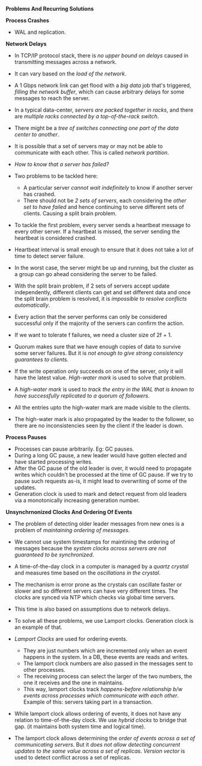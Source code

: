 **Problems And Recurring Solutions**

**Process Crashes**
* WAL and replication.

**Network Delays**
* In TCP/IP protocol stack, there is *no upper bound on delays* caused in transmitting messages across a network.
* It can vary based on the *load of the network*.
* A 1 Gbps network link can get flood with a *big data* job that's triggered, *filling the network buffer*, which can cause arbitrary delays for some messages to reach the server.

* In a typical data-center, *servers are packed together in racks*, and there are *multiple racks connected by a top-of-the-rack switch*.
* There might be a *tree of switches connecting one part of the data center to another*.
* It is possible that a set of servers may or may not be able to communicate with each other. This is called *network partition*.

* *How to know that a server has failed?*

* Two problems to be tackled here:
    * A particular server *cannot wait indefinitely* to know if another server has crashed.
    * There should not be *2 sets of servers*, each considering the *other set to have failed* and hence continuing to serve different sets of clients. Causing a split brain problem.

* To tackle the first problem, every server sends a heartbeat message to every other server. If a heartbeat is missed, the server sending the heartbeat is considered crashed.
* Heartbeat interval is small enough to ensure that it does not take a lot of time to detect server failure.
* In the worst case, the server might be up and running, but the cluster as a group can go ahead considering the server to be failed.

* With the split brain problem, if 2 sets of servers accept update independently, different clients can get and set different data and once the split brain problem is resolved, it is *impossible to resolve conflicts automatically*.
* Every action that the server performs can only be considered successful only if the majority of the servers can confirm the action.
* If we want to tolerate f failures, we need a cluster size of 2f + 1.

* Quorum makes sure that we have enough copies of data to survive some server failures. But it is *not enough to give strong consistency guarantees to clients.* 
* If the write operation only succeeds on one of the server, only it will have the latest value. *High-water mark* is used to solve that problem.
* A *high-water mark* is used to *track the entry in the WAL that is known to have successfully replicated to a quorum of followers*.
* All the entries upto the high-water mark are made visible to the clients.
* The high-water mark is also propagated by the leader to the follower, so there are no inconsistencies seen by the client if the leader is down.

**Process Pauses**
* Processes can pause arbitrarily. Eg: GC pauses.
* During a long GC pause, a new leader would have gotten elected and have started processing writes.
* After the GC pause of the old leader is over, it would need to propagate writes which couldn't be processed at the time of GC pause. If we try to pause such requests as-is, it might lead to overwriting of some of the updates. 
* Generation clock is used to mark and detect request from old leaders via a monotonically increasing generation number.

**Unsynchrnonized Clocks And Ordering Of Events**
* The problem of detecting older leader messages from new ones is a problem of *maintaining ordering of messages*.
* We cannot use system timestamps for maintining the ordering of messages because the *system clocks across servers are not guaranteed to be synchronized*.
* A time-of-the-day clock in a computer is managed by a *quartz crystal* and measures time based on the *oscillations in the crystal*.
* The mechanism is error prone as the crystals can oscillate faster or slower and so different servers can have very different times. The clocks are synced via NTP which checks via global time servers.
* This time is also based on assumptions due to network delays.

* To solve all these problems, we use Lamport clocks. Generation clock is an example of that.

* *Lamport Clocks* are used for ordering events.
    * They are just numbers which are incremented only when an event happens in the system. In a DB, these events are reads and writes.
    * The lamport clock numbers are also passed in the messages sent to other processes.
    * The receiving process can select the larger of the two numbers, the one it receives and the one in maintains.
    * This way, lamport clocks track *happens-before relationship b/w events across processes which communicate with each other*. Example of this: servers taking part in a transaction.

* While lamport clock allows ordering of events, it does not have any relation to time-of-the-day clock. We use *hybrid clocks* to bridge that gap. (it maintains both system time and logical time). 

* The lamport clock allows determining the *order of events across a set of communicating servers*. But it *does not allow detecting concurrent updates to the same value across a set of replicas*. *Version vector* is used to detect conflict across a set of replicas.